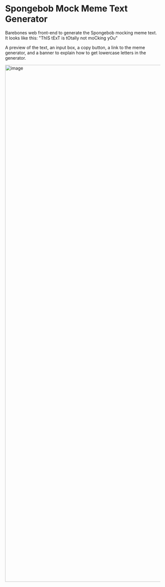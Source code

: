 # Spongebob Mock Meme Text Generator

Barebones web front-end to generate the Spongebob mocking meme text. It looks like this: "ThIS tExT is tOtally not moCking yOu"

A preview of the text, an input box, a copy button, a link to the meme generator, and a banner to explain how to get lowercase letters in the generator.

<img width="1678" alt="image" src="https://github.com/ChrisSMendoza/spongebob-mocking-meme-sentence-generator/assets/26401028/48eb96db-45a1-4ac3-ba0e-e044cf4e87df">
